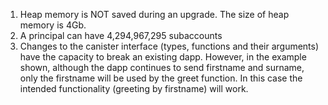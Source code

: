 1. Heap memory is NOT saved during an upgrade. The size of heap memory is 4Gb.
2. A principal can have 4,294,967,295 subaccounts
3. Changes to the canister interface (types, functions and their arguments) have the capacity to break an existing dapp. However, in the example shown, although the dapp continues to send firstname and surname, only the firstname will be used by the greet function. In this case the intended functionality (greeting by firstname) will work.